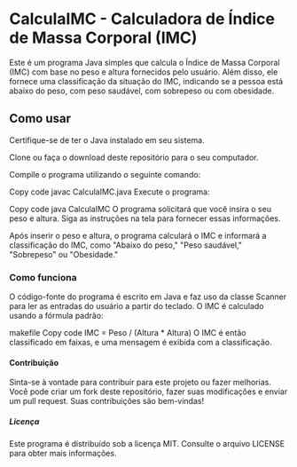 # CalculaIMC - Calculadora de Índice de Massa Corporal (IMC)
Este é um programa Java simples que calcula o Índice de Massa Corporal (IMC) com base no peso e altura fornecidos pelo usuário. Além disso, ele fornece uma classificação da situação do IMC, indicando se a pessoa está abaixo do peso, com peso saudável, com sobrepeso ou com obesidade.

## Como usar
Certifique-se de ter o Java instalado em seu sistema.

Clone ou faça o download deste repositório para o seu computador.

Compile o programa utilizando o seguinte comando:

Copy code
javac CalculaIMC.java
Execute o programa:

Copy code
java CalculaIMC
O programa solicitará que você insira o seu peso e altura. Siga as instruções na tela para fornecer essas informações.

Após inserir o peso e altura, o programa calculará o IMC e informará a classificação do IMC, como "Abaixo do peso," "Peso saudável," "Sobrepeso" ou "Obesidade."

### Como funciona
O código-fonte do programa é escrito em Java e faz uso da classe Scanner para ler as entradas do usuário a partir do teclado. O IMC é calculado usando a fórmula padrão:

makefile
Copy code
IMC = Peso / (Altura * Altura)
O IMC é então classificado em faixas, e uma mensagem é exibida com a classificação.

#### Contribuição
Sinta-se à vontade para contribuir para este projeto ou fazer melhorias. Você pode criar um fork deste repositório, fazer suas modificações e enviar um pull request. Suas contribuições são bem-vindas!

##### Licença
Este programa é distribuído sob a licença MIT. Consulte o arquivo LICENSE para obter mais informações.

